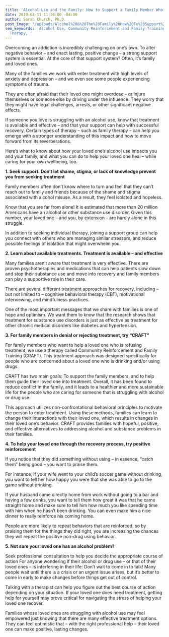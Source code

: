 ```yaml
---
title: 'Alcohol Use and the Family: How to Support a Family Member Who is Struggling'
date: 2019-04-11 11:36:00 -04:00
author: Sarah Church, Ph.D.
post_image: "/uploads/Alcohol%20&%20The%20Family%20How%20To%20Support%20A%20Family%20That%20is%20Struggling%20.jpg"
seo_keywords: 'Alcohol Use, Community Reinforcement and Family Training, CRAFT, Family
  Therapy, '
---
```


Overcoming an addiction is incredibly challenging on one’s own. To alter negative behavior – and enact lasting, positive change – a strong support system is essential. At the core of that support system? Often, it’s family and loved ones.  

Many of the families we work with enter treatment with high levels of anxiety and depression – and we even see some people experiencing symptoms of trauma. 

They are often afraid that their loved one might overdose – or injure themselves or someone else by driving under the influence. They worry that they might have legal challenges, arrests, or other significant negative effects. 

If someone you love is struggling with an alcohol use, know that treatment is available and effective – and that your support can help with successful recovery. Certain types of therapy – such as family therapy – can help you emerge with a stronger understanding of this impact and how to move forward from its reverberations. 

Here’s what to know about how your loved one’s alcohol use impacts you and your family, and what you can do to help your loved one heal – while caring for your own wellbeing, too. 

**1. Seek support: Don’t let shame, stigma, or lack of knowledge prevent you from seeking treatment** 

Family members often don’t know where to turn and feel that they can’t reach out to family and friends because of the shame and stigma associated with alcohol misuse. As a result, they feel isolated and hopeless.

Know that you are far from alone! It is estimated that more than 20 million Americans have an alcohol or other substance use disorder. Given this number, your loved one – and you, by extension – are hardly alone in this struggle.

In addition to seeking individual therapy, joining a support group can help you connect with others who are managing similar stressors, and reduce possible feelings of isolation that might overwhelm you. 

**2. Learn about available treatments. Treatment is available – and effective** 

Many families aren’t aware that treatment is very effective. There are proven psychotherapies and medications that can help patients slow down and stop their substance use and move into recovery and family members can play a supportive role in their care.

There are several different treatment approaches for recovery, including – but not limited to – cognitive behavioral therapy (CBT), motivational interviewing, and mindfulness practices.

One of the most important messages that we share with families is one of hope and optimism. We want them to know that the research shows that treatment for substance use disorders is just as effective as treatment for other chronic medical disorders like diabetes and hypertension.

**3. For family members in denial or rejecting treatment, try “CRAFT”**

For family members who want to help a loved one who is refusing treatment, we use a therapy called Community Reinforcement and Family Training (CRAFT). This treatment approach was designed specifically for people who are concerned about a loved one who is drinking and/or using drugs. 

CRAFT has two main goals: To support the family members, and to help them guide their loved one into treatment. Overall, it has been found to reduce conflict in the family, and it leads to a healthier and more sustainable life for the people who are caring for someone that is struggling with alcohol or drug use. 

This approach utilizes non-confrontational behavioral principles to motivate the person to enter treatment. Using these methods, families can learn to change their interactions with their loved one, which results in changes in their loved one’s behavior. CRAFT provides families with hopeful, positive, and effective alternatives to addressing alcohol and substance problems in their families.

**4. To help your loved one through the recovery process, try positive reinforcement**

If you notice that they did something without using – in essence, “catch them” being good – you want to praise them. 

For instance, if your wife went to your child’s soccer game without drinking, you want to tell her how happy you were that she was able to go to the game without drinking. 

If your husband came directly home from work without going to a bar and having a few drinks, you want to tell them how great it was that he came straight home and make sure to tell him how much you like spending time with him when he hasn’t been drinking. You can even make him a nice dinner to really reinforce his coming home. 

People are more likely to repeat behaviors that are reinforced, so by praising them for the things they did right, you are increasing the chances they will repeat the positive non-drug using behavior. 

**5. Not sure your loved one has an alcohol problem?**

Seek professional consultation to help you decide the appropriate course of action 
For anyone wondering if their alcohol or drug use – or that of their loved ones – is interfering in their life: Don’t wait to come in to talk! Many people wait until there is a crisis or an urgent issue arises, but it’s better to come in early to make changes before things get out of control. 

Talking with a therapist can help you figure out the best course of action depending on your situation. If your loved one does need treatment, getting help for yourself may prove critical for navigating the stress of helping your loved one recover. 

Families whose loved ones are struggling with alcohol use may feel empowered just knowing that there are many effective treatment options. They can feel optimistic that – with the right professional help – their loved one can make positive, lasting changes. 
